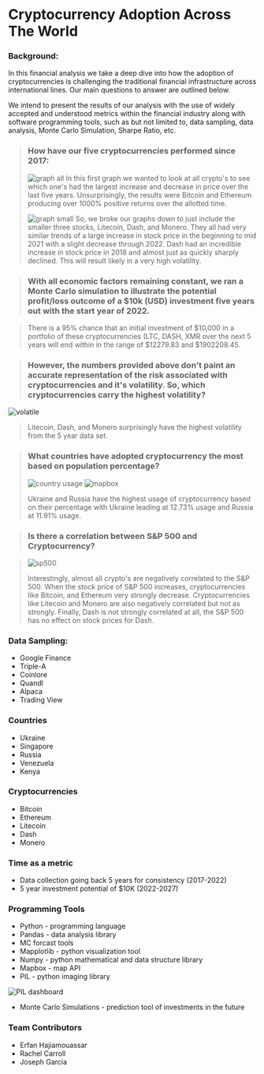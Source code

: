 # Cryptocurrency Adoption Across The World
### Background:

In this financial analysis we take a deep dive into how the adoption of cryptocurrencies is challenging the traditional financial infrastructure across international lines. Our main questions to answer are outlined below. <br>
 
We intend to present the results of our analysis with the use of widely accepted and understood metrics within the financial industry along with software programming tools, such as but not limited to, data sampling, data analysis, Monte Carlo Simulation, Sharpe Ratio, etc.<br>

> ### How have our five cryptocurrencies performed since 2017:
> 
> ![graph all](https://user-images.githubusercontent.com/98990090/170399670-e5684334-21af-4c03-a640-666fb4837e9a.png)
> In this first graph we wanted to look at all crypto's to see which one's had the largest increase and decrease in price over the last five years. Unsurprisingly, the results were Bitcoin and Ethereum producing over 1000% positive returns over the allotted time.
>
> ![graph small](https://user-images.githubusercontent.com/98990090/170400055-047ffe04-7404-4290-9eac-962818e7a641.png)
> So, we broke our graphs down to just include the smaller three stocks, Litecoin, Dash, and Monero. They all had very similar trends of a large increase in stock price in the beginning to mid 2021 with a slight decrease through 2022. Dash had an incredible increase in stock price in 2018 and almost just as quickly sharply declined. This will result likely in a very high volatility. 

>### With all economic factors remaining constant, we ran a Monte Carlo simulation to illustrate the potential profit/loss outcome of a $10k (USD) investment five years out with the start year of 2022.

> There is a 95% chance that an initial investment of $10,000 in a portfolio of these cryptocurrencies (LTC, DASH, XMR over the next 5 years will end within in the range of $12279.83 and $1902208.45.

> ### However, the numbers provided above don't paint an accurate representation of the risk associated with cryptocurrencies and it's volatility. So, which cryptocurrencies carry the highest volatility?

![volatile](https://user-images.githubusercontent.com/98990090/170401021-d72d8f11-a995-4859-aaa4-10b1ec90a743.png)

> Litecoin, Dash, and Monero surprisingly have the highest volatility from the 5 year data set.

>### What countries have adopted cryptocurrency the most based on population percentage?
>
>![country usage](https://user-images.githubusercontent.com/98990090/170398298-2e50a526-5e26-403c-ad40-fc7f7cd47fc2.png)
> ![mapbox](https://user-images.githubusercontent.com/98990090/170401570-aabf5cd8-f1b0-48ed-82e1-449fbed1bcd2.png)
> 
> Ukraine and Russia have the highest usage of cryptocurrency based on their percentage with Ukraine leading at 12.73% usage and Russia at 11.91% usage. 

> ### Is there a correlation between S&P 500 and Cryptocurrency?

> ![sp500](https://user-images.githubusercontent.com/98990090/170398845-a507dea7-462e-4bac-aa17-f95562022289.png)
> 
> Interestingly, almost all crypto's are negatively correlated to the S&P 500. When the stock price of S&P 500 increases, cryptocurrencies like Bitcoin, and Ethereum very strongly decrease. Cryptocurrencies like Litecoin and Monero are also negatively correlated but not as strongly. Finally, Dash is not strongly correlated at all, the S&P 500 has no effect on stock prices for Dash.

### Data Sampling:
- Google Finance <br>
- Triple-A <br>
- Coinlore <br>
- Quandl <br>
- Alpaca <br>
- Trading View

### Countries
- Ukraine <br>
- Singapore <br>
- Russia <br>
- Venezuela <br>
- Kenya 

### Cryptocurrencies
- Bitcoin
- Ethereum
- Litecoin
- Dash
- Monero

### Time as a metric
- Data collection going back 5 years for consistency (2017-2022) 
- 5 year investment potential of $10K (2022-2027)

### Programming Tools
- Python - programming language
- Pandas - data analysis library
- MC forcast tools
- Mapplotlib - python visualization tool
- Numpy - python mathematical and data structure library
- Mapbox - map API
- PIL - python imaging library

![PIL dashboard](https://user-images.githubusercontent.com/98990090/170397715-7ba69e6e-da0b-44c8-9e43-8e964faee725.png)
- Monte Carlo Simulations - prediction tool of investments in the future
 
### Team Contributors
- Erfan Hajiamouassar
- Rachel Carroll
- Joseph Garcia
